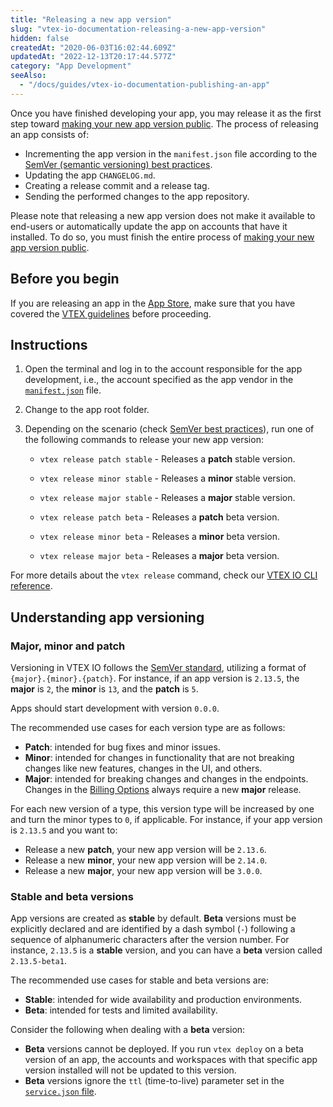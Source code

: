 ```yaml
---
title: "Releasing a new app version"
slug: "vtex-io-documentation-releasing-a-new-app-version"
hidden: false
createdAt: "2020-06-03T16:02:44.609Z"
updatedAt: "2022-12-13T20:17:44.577Z"
category: "App Development"
seeAlso:
  - "/docs/guides/vtex-io-documentation-publishing-an-app"
---
```


Once you have finished developing your app, you may release it as the first step toward [making your new app version public](https://developers.vtex.com/docs/guides/vtex-io-documentation-making-your-new-app-version-publicly-available). The process of releasing an app consists of:

- Incrementing the app version in the `manifest.json` file according to the [SemVer (semantic versioning) best practices](https://semver.org/).
- Updating the app `CHANGELOG.md`.
- Creating a release commit and a release tag.
- Sending the performed changes to the app repository.

Please note that releasing a new app version does not make it available to end-users or automatically update the app on accounts that have it installed. To do so, you must finish the entire process of [making your new app version public](https://developers.vtex.com/docs/guides/vtex-io-documentation-making-your-new-app-version-publicly-available).

## Before you begin

If you are releasing an app in the [App Store](https://apps.vtex.com/), make sure that you have covered the [VTEX guidelines](https://developers.vtex.com/docs/guides/vtex-io-documentation-homologation-requirements-for-vtex-app-store) before proceeding.

## Instructions

1. Open the terminal and log in to the account responsible for the app development, i.e., the account specified as the app vendor in the [`manifest.json`](https://developers.vtex.com/docs/guides/vtex-io-documentation-manifest) file.
2. Change to the app root folder.
3. Depending on the scenario (check [SemVer best practices](https://semver.org/)), run one of the following commands to release your new app version:

   - `vtex release patch stable` - Releases a **patch** stable version.
   - `vtex release minor stable` - Releases a **minor** stable version.
   - `vtex release major stable` - Releases a **major** stable version.

   - `vtex release patch beta` - Releases a **patch** beta version.
   - `vtex release minor beta` - Releases a **minor** beta version.
   - `vtex release major beta` - Releases a **major** beta version.

For more details about the `vtex release` command, check our [VTEX IO CLI reference](https://developers.vtex.com/docs/guides/vtex-io-documentation-vtex-io-cli-command-reference#release).

## Understanding app versioning

### Major, minor and patch

Versioning in VTEX IO follows the [SemVer standard](https://semver.org/), utilizing a format of `{major}.{minor}.{patch}`. For instance, if an app version is `2.13.5`, the **major** is `2`, the **minor** is `13`, and the **patch** is `5`.

Apps should start development with version `0.0.0`.

The recommended use cases for each version type are as follows:

- **Patch**: intended for bug fixes and minor issues.
- **Minor**: intended for changes in functionality that are not breaking changes like new features, changes in the UI, and others.
- **Major**: intended for breaking changes and changes in the endpoints. Changes in the [Billing Options](https://developers.vtex.com/docs/guides/vtex-io-documentation-billing-options) always require a new **major** release.

For each new version of a type, this version type will be increased by one and turn the minor types to `0`, if applicable. For instance, if your app version is `2.13.5` and you want to:

- Release a new **patch**, your new app version will be `2.13.6`.
- Release a new **minor**, your new app version will be `2.14.0`.
- Release a new **major**, your new app version will be `3.0.0`.

### Stable and beta versions

App versions are created as **stable** by default. **Beta** versions must be explicitly declared and are identified by a dash symbol (`-`) following a sequence of alphanumeric characters after the version number. For instance, `2.13.5` is a **stable** version, and you can have a **beta** version called `2.13.5-beta1`.

The recommended use cases for stable and beta versions are:

- **Stable**: intended for wide availability and production environments.
- **Beta**: intended for tests and limited availability.

Consider the following when dealing with a **beta** version:

- **Beta** versions cannot be deployed. If you run `vtex deploy` on a beta version of an app, the accounts and workspaces with that specific app version installed will not be updated to this version.
- **Beta** versions ignore the `ttl` (time-to-live) parameter set in the [`service.json` file](https://developers.vtex.com/docs/guides/overview-of-vtex-io-services#the-servicejson-file).

